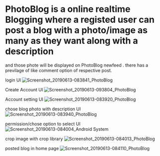 # PhotoBlog is a online realtime Blogging where a registed user can post a blog with a photo/image as many  as they want along with a description
and those phote will be displayed on PhotoBlog newfeed . there has a previlage of like comment option of respective post.

login UI
![Screenshot_20190613-083841_PhotoBlog](https://user-images.githubusercontent.com/40673494/59400756-59b55400-8dba-11e9-98fa-2de4e56847a4.jpg)







Create Account UI
![Screenshot_20190613-093804_PhotoBlog](https://user-images.githubusercontent.com/40673494/59402220-3fca4000-8dbf-11e9-94fc-0ff049f280f4.jpg)



Account setting UI
![Screenshot_20190613-083920_PhotoBlog](https://user-images.githubusercontent.com/40673494/59400759-5a4dea80-8dba-11e9-9191-2bd1ba2f5c85.jpg)


chose blog photo with description UI
![Screenshot_20190613-083940_PhotoBlog](https://user-images.githubusercontent.com/40673494/59400761-5a4dea80-8dba-11e9-905e-81e2e3984064.jpg)


permission/chose option to select UI
![Screenshot_20190613-084004_Android System](https://user-images.githubusercontent.com/40673494/59400763-5ae68100-8dba-11e9-8f3a-23043f4055be.jpg)



crop image with crop library
![Screenshot_20190613-084013_PhotoBlog](https://user-images.githubusercontent.com/40673494/59400764-5ae68100-8dba-11e9-8699-7768d0a8e25b.jpg)




posted blog in home page
![Screenshot_20190613-084110_PhotoBlog](https://user-images.githubusercontent.com/40673494/59400768-5b7f1780-8dba-11e9-92ba-3e8f5eabb667.jpg)
